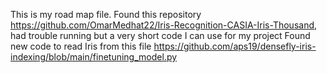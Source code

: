 This is my road map file.
Found this repository https://github.com/OmarMedhat22/Iris-Recognition-CASIA-Iris-Thousand, had trouble running but a very short code I can use for my project
Found new code to read Iris from this file https://github.com/aps19/densefly-iris-indexing/blob/main/finetuning_model.py
